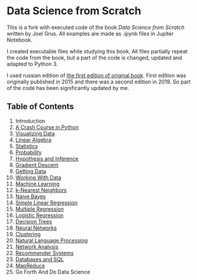Data Science from Scratch
=========================

This is a fork with executed code of the book _Data Science from Scratch_ written by Joel Grus.
All examples are made as .ipynb files in Jupiter Notebook.

I created executable files while studying this book. All files partially repeat the code from the book, but a part of the code is changed, updated and adapted to Python 3.

I used russian edition of [the first edition of original book](https://www.oreilly.com/library/view/data-science-from/9781491901410/). First edition was originally published in 2015 and there was a second edition in 2019. So part of the code has been significantly updated by me.

## Table of Contents

1. Introduction
2. [A Crash Course in Python](https://github.com/MarkVoitov/data-science-from-scratch/blob/master/ipynb/02_crash_course_in_python.ipynb)
3. [Visualizing Data](https://github.com/MarkVoitov/data-science-from-scratch/blob/master/ipynb/03_visualizing_data.ipynb)
4. [Linear Algebra](https://github.com/MarkVoitov/data-science-from-scratch/blob/master/ipynb/04_linear_algebra.ipynb)
5. [Statistics](https://github.com/MarkVoitov/data-science-from-scratch/blob/master/ipynb/05_statistics.ipynb)
6. [Probability](https://github.com/MarkVoitov/data-science-from-scratch/blob/master/ipynb/06_probability.ipynb)
7. [Hypothesis and Inference](https://github.com/MarkVoitov/data-science-from-scratch/blob/master/ipynb/07_hypothesis_and_inference.ipynb)
8. [Gradient Descent](https://github.com/MarkVoitov/data-science-from-scratch/blob/master/ipynb/08_gradient_descent.ipynb)
9. [Getting Data](https://github.com/MarkVoitov/data-science-from-scratch/blob/master/ipynb/09_getting_data.ipynb)
10. [Working With Data](https://github.com/MarkVoitov/data-science-from-scratch/blob/master/ipynb/10_working_with_data.ipynb)
11. [Machine Learning](https://github.com/MarkVoitov/data-science-from-scratch/blob/master/ipynb/11_machine_learning.ipynb)
12. [k-Nearest Neighbors](https://github.com/MarkVoitov/data-science-from-scratch/blob/master/ipynb/12_k_nearest_neighbors.ipynb)
13. [Naive Bayes](https://github.com/MarkVoitov/data-science-from-scratch/blob/master/ipynb/13_naive_bayes.ipynb)
14. [Simple Linear Regression](https://github.com/MarkVoitov/data-science-from-scratch/blob/master/ipynb/14_simple_linear_regression.ipynb)
15. [Multiple Regression](https://github.com/MarkVoitov/data-science-from-scratch/blob/master/ipynb/15_multiple_regression.ipynb)
16. [Logistic Regression](https://github.com/MarkVoitov/data-science-from-scratch/blob/master/ipynb/16_logistic_regression.ipynb)
17. [Decision Trees](https://github.com/MarkVoitov/data-science-from-scratch/blob/master/ipynb/17_decision_trees.ipynb)
18. [Neural Networks](https://github.com/MarkVoitov/data-science-from-scratch/blob/master/ipynb/18_neural_networks.ipynb)
19. [Clustering](https://github.com/MarkVoitov/data-science-from-scratch/blob/master/ipynb/19_clustering.ipynb)
20. [Natural Language Processing](https://github.com/MarkVoitov/data-science-from-scratch/blob/master/ipynb/20_natural_language_processing.ipynb)
21. [Network Analysis](https://github.com/MarkVoitov/data-science-from-scratch/blob/master/ipynb/21_network_analysis.ipynb)
22. [Recommender Systems](https://github.com/MarkVoitov/data-science-from-scratch/blob/master/ipynb/22_recommender_systems.ipynb)
23. [Databases and SQL](https://github.com/MarkVoitov/data-science-from-scratch/blob/master/ipynb/23_databases.ipynb)
24. [MapReduce](https://github.com/MarkVoitov/data-science-from-scratch/blob/master/ipynb/24_mapreduce.ipynb)
25. Go Forth And Do Data Science

